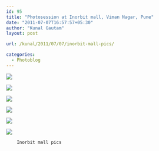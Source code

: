 ```yaml
---
id: 95
title: "Photosession at Inorbit mall, Viman Nagar, Pune"
date: "2011-07-07T16:57:57+05:30"
author: "Kunal Gautam"
layout: post

url: /kunal/2011/07/07/inorbit-mall-pics/

categories:
  - Photoblog
---
```


![](/post/95/inorbit-1.jpg)

![](/post/95/inorbit-2.jpg)

![](/post/95/inorbit-3.jpg)

![](/post/95/inorbit-4.jpg)

![](/post/95/inorbit-5.jpg)

![](/post/95/inorbit-6.jpg)

    	Inorbit mall pics
